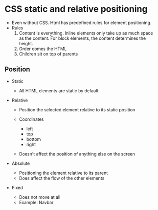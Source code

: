 # CSS static and relative positioning
- Even without CSS. Html has predefined rules for element positioning.
- Rules  
    1. Content is everything. Inline elements only take up as much space as the content. For block elements, the content determines the height.
    2. Order comes the HTML
    3. Children sit on top of parents

## Position
- Static
    - All HTML elements are static by default
- Relative
    - Position the selected element relative to its static position
    - Coordinates
        - left
        - top
        - bottom
        - right

    - Doesn't affect the position of anything else on the screen

- Absolute
    - Positioning the element relative to its parent
    - Does affect the flow of the other elements

- Fixed
    - Does not move at all
    - Example: Navbar